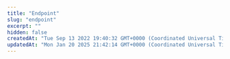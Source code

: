 ```yaml
---
title: "Endpoint"
slug: "endpoint"
excerpt: ""
hidden: false
createdAt: "Tue Sep 13 2022 19:40:32 GMT+0000 (Coordinated Universal Time)"
updatedAt: "Mon Jan 20 2025 21:42:14 GMT+0000 (Coordinated Universal Time)"
---
```

